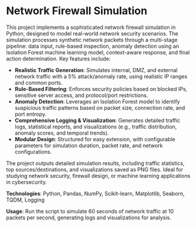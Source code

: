 # Network Firewall Simulation

This project implements a sophisticated network firewall simulation in Python, designed to model real-world network security scenarios. The simulation processes synthetic network packets through a multi-stage pipeline: data input, rule-based inspection, anomaly detection using an Isolation Forest machine learning model, context-aware response, and final action determination. Key features include:

- **Realistic Traffic Generation**: Simulates internal, DMZ, and external network traffic with a 5% attack/anomaly rate, using realistic IP ranges and common ports.
- **Rule-Based Filtering**: Enforces security policies based on blocked IPs, sensitive server access, and protocol/port restrictions.
- **Anomaly Detection**: Leverages an Isolation Forest model to identify suspicious traffic patterns based on packet size, connection rate, and port entropy.
- **Comprehensive Logging & Visualization**: Generates detailed traffic logs, statistical reports, and visualizations (e.g., traffic distribution, anomaly scores, and temporal trends).
- **Modular Design**: Structured for easy extension, with configurable parameters for simulation duration, packet rate, and network configurations.

The project outputs detailed simulation results, including traffic statistics, top sources/destinations, and visualizations saved as PNG files. Ideal for studying network security, firewall design, or machine learning applications in cybersecurity.

**Technologies**: Python, Pandas, NumPy, Scikit-learn, Matplotlib, Seaborn, TQDM, Logging

**Usage**: Run the script to simulate 60 seconds of network traffic at 10 packets per second, generating logs and visualizations for analysis.


